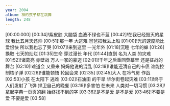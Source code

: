 ```yaml
---
year: 2004
album: 神的孩子都在跳舞
length: 248
---
```

[00:00.000]
[00:34]!紫皮肤 大脑袋 血液不绿也不蓝
[00:42]!在我已经毁灭的星球 我比五月天还帅
[00:51]!那一年 大逃难 爸爸把我丢上船
[01:00]!光的速度能比爱恨快 所以我也忘了哭
[01:07]!来到这里 一光年外
[01:18]沉睡 七年的蝉
[01:26]换取 七天的灿烂
[01:35]生命 穿过漫长 年代
[01:44]直到 名为人类 的灾难
[01:52]!诸葛亮 赤壁战 万人一冢的豪迈
[02:01]!千年之后重回荧幕里 还是征战的舞台
[02:10]!难道会 又重来 妈妈他说的混乱
[02:18]!谁能还清自己的卡债 谁能控制核子弹
[02:26]!谁能顿悟 轮回会来
[02:35]
[02:45]大人 在冷气房 作战
[02:53]小孩 在太阳下 逃难
[03:02]!石油田 的干旱 华尔街卷起灾难
[03:11]!终于人们发射了飞弹 捍卫自己的晚餐
[03:19]!多害怕 在未来 人类对一切习惯
[03:28]!拿起字典一页页的翻 始终找不到的字
[03:36]!是不是爱 是不是爱
[03:46]!不要是爱 不要是爱
[03:58]